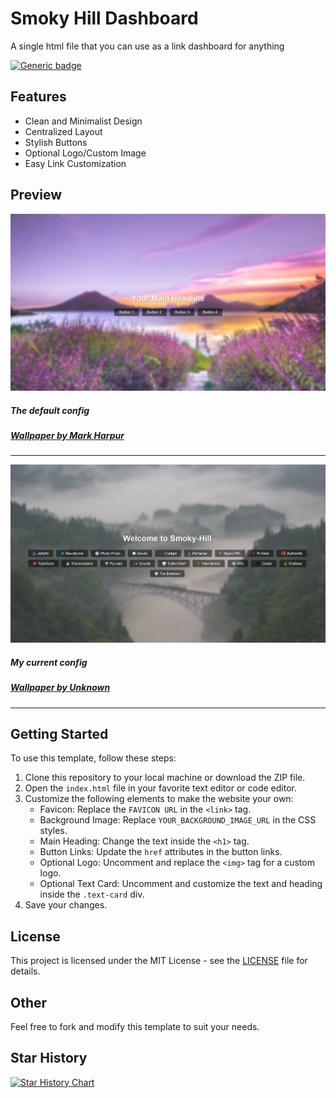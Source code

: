 # Smoky Hill Dashboard
A single html file that you can use as a link dashboard for anything

[![Generic badge](https://img.shields.io/badge/DEMO-e98416.svg)](https://steamwo1f.github.io/Smoky-Hill-Dash/)

## Features

- Clean and Minimalist Design
- Centralized Layout
- Stylish Buttons
- Optional Logo/Custom Image
- Easy Link Customization

## Preview

![Website default](screenshot-default.png)
##### *The default config*
##### *[Wallpaper by Mark Harpur](https://unsplash.com/photos/K2s_YE031CA)*
---
![Website Preview](screenshot.png)
##### *My current config*
##### *[Wallpaper by Unknown](https://free4kwallpapers.com/nature/foggy-hills-16472-wallpaper--RLDK)*
---

## Getting Started

To use this template, follow these steps:

1. Clone this repository to your local machine or download the ZIP file.
2. Open the `index.html` file in your favorite text editor or code editor.
3. Customize the following elements to make the website your own:
   - Favicon: Replace the `FAVICON URL` in the `<link>` tag.
   - Background Image: Replace `YOUR_BACKGROUND_IMAGE_URL` in the CSS styles.
   - Main Heading: Change the text inside the `<h1>` tag.
   - Button Links: Update the `href` attributes in the button links.
   - Optional Logo: Uncomment and replace the `<img>` tag for a custom logo.
   - Optional Text Card: Uncomment and customize the text and heading inside the `.text-card` div.
4. Save your changes.


## License

This project is licensed under the MIT License - see the [LICENSE]([LICENSE.md](https://github.com/SteamWo1f/Smoky-Hill-Dash/blob/main/LICENSE)) file for details.

## Other

Feel free to fork and modify this template to suit your needs.

## Star History

<a href="https://star-history.com/#SteamWo1f/Smoky-Hill-Dash&Date">
  <picture>
    <source media="(prefers-color-scheme: dark)" srcset="https://api.star-history.com/svg?repos=SteamWo1f/Smoky-Hill-Dash&type=Date&theme=dark" />
    <source media="(prefers-color-scheme: light)" srcset="https://api.star-history.com/svg?repos=SteamWo1f/Smoky-Hill-Dash&type=Date" />
    <img alt="Star History Chart" src="https://api.star-history.com/svg?repos=SteamWo1f/Smoky-Hill-Dash&type=Date" />
  </picture>
</a>


